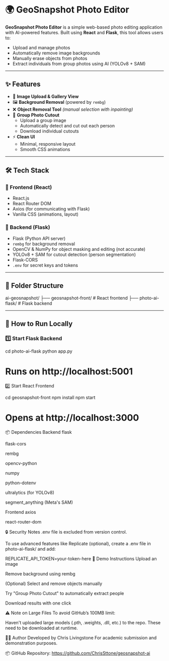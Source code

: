 # 🌍 GeoSnapshot Photo Editor

**GeoSnapshot Photo Editor** is a simple web-based photo editing application with AI-powered features. Built using **React** and **Flask**, this tool allows users to:

- Upload and manage photos
- Automatically remove image backgrounds
- Manually erase objects from photos
- Extract individuals from group photos using AI (YOLOv8 + SAM)

---

## ✨ Features

- 📸 **Image Upload & Gallery View**
- 🖼️ **Background Removal** (powered by `rembg`)
- ❌ **Object Removal Tool** *(manual selection with inpainting)*
- 👥 **Group Photo Cutout**
  - Upload a group image
  - Automatically detect and cut out each person
  - Download individual cutouts
- ⚡ **Clean UI**
  - Minimal, responsive layout
  - Smooth CSS animations

---

## 🛠️ Tech Stack

### 🔹 Frontend (React)

- React.js
- React Router DOM
- Axios (for communicating with Flask)
- Vanilla CSS (animations, layout)


### 🔹 Backend (Flask)

- Flask (Python API server)
- `rembg` for background removal
- OpenCV & NumPy for object masking and editing (not accurate)
- YOLOv8 + SAM for cutout detection (person segmentation)
- Flask-CORS
- `.env` for secret keys and tokens

---

## 📁 Folder Structure

ai-geosnapshot/
├── geosnapshot-front/ # React frontend
├── photo-ai-flask/ # Flask backend


---

## 🚀 How to Run Locally

### 1️⃣ Start Flask Backend


cd photo-ai-flask
python app.py
# Runs on http://localhost:5001
2️⃣ Start React Frontend

cd geosnapshot-front
npm install
npm start
# Opens at http://localhost:3000
📦 Dependencies
Backend
flask

flask-cors

rembg

opencv-python

numpy

python-dotenv

ultralytics (for YOLOv8)

segment_anything (Meta's SAM)

Frontend
axios

react-router-dom

🔒 Security Notes
.env file is excluded from version control.

To use advanced features like Replicate (optional), create a .env file in photo-ai-flask/ and add:


REPLICATE_API_TOKEN=your-token-here
📸 Demo Instructions
Upload an image

Remove background using rembg

(Optional) Select and remove objects manually

Try "Group Photo Cutout" to automatically extract people

Download results with one click

⚠️ Note on Large Files
To avoid GitHub’s 100MB limit:

Haven't uploaded large models (.pth, .weights, .dll, etc.) to the repo. These need to be downloaded at runtime.



👨‍💻 Author
Developed by Chris Livingstone
For academic submission and demonstration purposes.

📦 GitHub Repository: https://github.com/ChrisSttone/geosnapshot-ai
